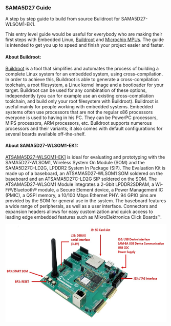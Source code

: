 ### SAMA5D27 Guide

A step by step guide to build from source Bulidroot for SAMA5D27-WLSOM1-EK1. 

This entry level guide would be useful for everybody who are making their first steps with Embedded Linux, [Buildroot](https://buildroot.org/) and [Microchip MPUs](https://www.microchip.com/design-centers/32-bit-mpus ). The guide is intended to get you up to speed and finish your project easier and faster.

#### About Buildroot:

[Buildroot](https://buildroot.org/downloads/manual/manual.html) is a tool that simplifies and automates the process of building a complete Linux system for an embedded system, using cross-compilation.
In order to achieve this, Buildroot is able to generate a cross-compilation toolchain, a root filesystem, a Linux kernel image and a bootloader for your target. Buildroot can be used for any combination of these options, independently (you can for example use an existing cross-compilation toolchain, and build only your root filesystem with Buildroot).
Buildroot is useful mainly for people working with embedded systems. Embedded systems often use processors that are not the regular x86 processors everyone is used to having in his PC. They can be PowerPC processors, MIPS processors, ARM processors, etc.
Buildroot supports numerous processors and their variants; it also comes with default configurations for several boards available off-the-shelf. 

#### About SAMA5D27-WLSOM1-EK1:

[ATSAMA5D27-WLSOM1-EK1](https://www.microchip.com/Developmenttools/ProductDetails/DM320117) is ideal for evaluating and prototyping with the SAMA5D27-WLSOM1, Wireless System On Module (SOM) and the SAMA5D27C-LD2G, LPDDR2 System In Package (SIP).
The Evaluation Kit is made up of a baseboard, an ATSAMA5D27-WLSOM1 SOM soldered on the baseboard and an ATSAMA5D27C-LD2G SIP soldered on the SOM.
The ATSAMA5D27-WLSOM1 Module integrates a 2-Gbit LPDDR2SDRAM, a Wi-Fi®/Bluetooth® module, a Secure Element device, a Power Management IC (PMIC), a QSPI memory, a 10/100 Mbps Ethernet PHY. 94 GPIO pins are provided by the SOM for general use in the system.
The baseboard features a wide range of peripherals, as well as a user interface. Connectors and expansion headers allows for easy customization and quick access to leading edge embedded features such as MikroElektronica Click Boards™.

<p align="center">
  <img width="609" height="304" src="https://github.com/kamval/SAMA5D27-WLSOM1-EK1/blob/master/Documents/a5d27_wlsom1_board.png">
</p>
